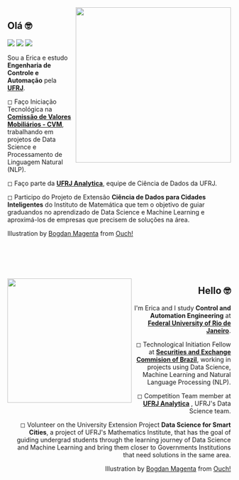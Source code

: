 <img src="https://user-images.githubusercontent.com/53838883/122692674-e0ecfc00-d20c-11eb-971c-0c5ae814805f.png" width="350px" align="right">


<div alignn="left"> 
<h2> 
  Olá 🤓 
 <br>
</h2> 
 
 ![](https://komarev.com/ghpvc/?username=EricaFer&style=flat-square&color=blueviolet)
  <a href="https://www.linkedin.com/in/ericacferreira/" alt="Linkedin">
  <img src="https://img.shields.io/badge/-Linkedin-0e76a8?style=flat-square&logo=Linkedin&logoColor=white&link=https://www.linkedin.com/in/ericacferreira/" /></a>
  <a href="mailto:erica.ferreira@poli.ufrj.br" alt="Gmail">
  <img src="https://img.shields.io/badge/-Gmail-ED401B?style=flat-square&labelColor=ED401B&logo=gmail&logoColor=white&link=mailto:erica.ferreira@poli.ufrj.br" /></a>

 
  Sou a Erica e estudo <strong>Engenharia de Controle e Automação</strong> pela <strong>[UFRJ](https://ufrj.br/)</strong>.


 ◻  Faço Iniciação Tecnológica na <strong> [Comissão de Valores Mobiliários - CVM](https://www.gov.br/cvm/pt-br)</strong>, trabalhando em projetos de Data Science e Processamento de Linguagem Natural (NLP). 


 ◻  Faço parte da <strong>[UFRJ Analytica](https://ufrjanalytica.ml/)</strong>, equipe de Ciência de Dados da UFRJ.

 
 ◻ Participo do Projeto de Extensão <strong>Ciência de Dados para Cidades Inteligentes</strong> do Instituto de Matemática que tem o objetivo de guiar graduandos no aprendizado de Data Science e Machine Learning e aproximá-los de empresas que precisem de soluções na área.

Illustration by <a href="https://icons8.com/illustrations/author/5dd5075701d03600114d621f">Bogdan Magenta</a> from <a href="https://icons8.com/illustrations">Ouch!</a>
</div>
<br>
 
 
 <br><br>
 
 <img src="https://user-images.githubusercontent.com/53838883/122692758-32958680-d20d-11eb-8ff0-25af51a1dace.png" width="280px" align="left">

 
 <div style="text-align: right"> 
 <h2> 
  Hello 🤓
 <br>
</h2> 
 
  I'm Erica and I study <strong>Control and Automation Engineering</strong> at <strong>[Federal University of Rio de Janeiro](https://ufrj.br/en/)</strong>.


 ◻  Technological Initiation Fellow at <strong> [Securities and Exchange Commision of Brazil](https://www.gov.br/cvm/pt-br)</strong>, working in projects using Data Science, Machine Learning and Natural Language Processing (NLP). 

 ◻  Competition Team member at <strong>[UFRJ Analytica](https://ufrjanalytica.ml/)</strong> , UFRJ's Data Science team.

 ◻ Volunteer on the University Extension Project <strong>Data Science for Smart Cities</strong>, a project of UFRJ's Mathematics Institute, that has the goal of guiding undergrad students through the learning journey of Data Science and Machine Learning and bring them closer to Governments Institutions that need solutions in the same area.
 
 Illustration by [Bogdan Magenta](https://icons8.com/illustrations/author/5dd5075701d03600114d621f) from [Ouch!](https://icons8.com/illustrations)
 
 </div>

<br><br>

